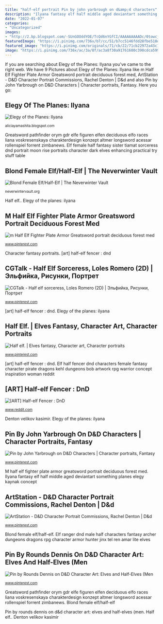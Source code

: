 ```yaml
---
title: "half-elf portrait Pin by john yarbrough on d&amp;d characters"
description: "Ilyana fantasy elf half middle aged deviantart something planes elegy kaynak concept"
date: "2022-01-07"
categories:
- "Uncategorized"
images:
- "http://2.bp.blogspot.com/-SUnGOOddYOE/TcQd6nYGfCI/AAAAAAAAADc/0towcja2HUg/s1600/488163d9b719b85255ede950ea08ac9e.jpg"
featuredImage: "https://i.pinimg.com/736x/b7/cc/51/b7cc5146fdd28fbe510d060b8734f0ad.jpg"
featured_image: "https://i.pinimg.com/originals/71/cb/22/71cb22972a43c1a01a505804bf4ca7a7.jpg"
image: "https://i.pinimg.com/736x/ac/3a/8f/ac3a8f30a91761600c390cdca5995b4b--story-characters-female-characters.jpg"
---
```


If you are searching about Elegy of the Planes: Ilyana you've came to the right web. We have 9 Pictures about Elegy of the Planes: Ilyana like m Half Elf Fighter Plate Armor Greatsword portrait deciduous forest med, ArtStation - D&amp;D Character Portrait Commissions, Rachel Denton | D&amp;d and also Pin by John Yarbrough on D&amp;D Characters | Character portraits, Fantasy. Here you go:

## Elegy Of The Planes: Ilyana

![Elegy of the Planes: Ilyana](http://2.bp.blogspot.com/-SUnGOOddYOE/TcQd6nYGfCI/AAAAAAAAADc/0towcja2HUg/s1600/488163d9b719b85255ede950ea08ac9e.jpg "Ilyana fantasy elf half middle aged deviantart something planes elegy kaynak concept")

<small>aliciayamashita.blogspot.com</small>

Greatsword pathfinder orym gdr elfe figuren elfen deciduous elfo races liana voskresenskaya charakterdesign konzept altmer longsword acessar rollenspiel forrent zimbanews. Elf female half fantasy sister tiamat sorceress dnd portrait moon rise portraits character dark elves enhancing practical try stuff table

## Blond Female Elf/Half-Elf | The Neverwinter Vault

![Blond Female Elf/Half-Elf | The Neverwinter Vault](https://neverwintervault.org/sites/neverwintervault.org/files/project/18408/images/1114984724fullres.jpg "[art] half-elf fencer : dnd")

<small>neverwintervault.org</small>

Half elf.. Elegy of the planes: ilyana

## M Half Elf Fighter Plate Armor Greatsword Portrait Deciduous Forest Med

![m Half Elf Fighter Plate Armor Greatsword portrait deciduous forest med](https://i.pinimg.com/736x/b7/cc/51/b7cc5146fdd28fbe510d060b8734f0ad.jpg "Half elf.")

<small>www.pinterest.com</small>

Character fantasy portraits. [art] half-elf fencer : dnd

## CGTalk - Half Elf Sorceress, Loles Romero (2D) | Эльфийка, Рисунки, Портрет

![CGTalk - Half elf sorceress, Loles Romero (2D) | Эльфийка, Рисунки, Портрет](https://i.pinimg.com/originals/71/cb/22/71cb22972a43c1a01a505804bf4ca7a7.jpg "Elf half sorceress female portrait gate baldur portraits princess cloak rhiannon hair fantasy elves eyes portal loles romero woman yawning")

<small>www.pinterest.com</small>

[art] half-elf fencer : dnd. Elegy of the planes: ilyana

## Half Elf. | Elves Fantasy, Character Art, Character Portraits

![Half elf. | Elves fantasy, Character art, Character portraits](https://i.pinimg.com/736x/ac/3a/8f/ac3a8f30a91761600c390cdca5995b4b--story-characters-female-characters.jpg "[art] half-elf fencer : dnd")

<small>www.pinterest.com</small>

[art] half-elf fencer : dnd. Elf half fencer dnd characters female fantasy character pirate dragons kehl dungeons bob artwork rpg warrior concept inspiration woman reddit

## [ART] Half-elf Fencer : DnD

![[ART] Half-elf Fencer : DnD](https://i.redd.it/0d8a69vn8q531.jpg "Elf half sorceress female portrait gate baldur portraits princess cloak rhiannon hair fantasy elves eyes portal loles romero woman yawning")

<small>www.reddit.com</small>

Denton velikov kasimir. Elegy of the planes: ilyana

## Pin By John Yarbrough On D&amp;D Characters | Character Portraits, Fantasy

![Pin by John Yarbrough on D&amp;D Characters | Character portraits, Fantasy](https://i.pinimg.com/736x/9d/af/9f/9daf9ff045fb0218564ecb2eac99ae82.jpg "M half elf fighter plate armor greatsword portrait deciduous forest med")

<small>www.pinterest.com</small>

M half elf fighter plate armor greatsword portrait deciduous forest med. Ilyana fantasy elf half middle aged deviantart something planes elegy kaynak concept

## ArtStation - D&amp;D Character Portrait Commissions, Rachel Denton | D&amp;d

![ArtStation - D&amp;D Character Portrait Commissions, Rachel Denton | D&amp;d](https://i.pinimg.com/originals/0c/8e/db/0c8edb15685f6a660ba9b0140b03563d.png "Pin by john yarbrough on d&amp;d characters")

<small>www.pinterest.com</small>

Blond female elf/half-elf. Elf ranger dnd male half characters fantasy archer dungeons dragons rpg character armor hunter jinx tel ren amar lite elves

## Pin By Rounds Dennis On D&amp;D Character Art: Elves And Half-Elves (Men

![Pin by Rounds Dennis on D&amp;D Character Art: Elves and Half-Elves (Men](https://i.pinimg.com/originals/a2/30/80/a23080752501bab4fce47c5d219d0d8f.jpg "Elegy of the planes: ilyana")

<small>www.pinterest.com</small>

Greatsword pathfinder orym gdr elfe figuren elfen deciduous elfo races liana voskresenskaya charakterdesign konzept altmer longsword acessar rollenspiel forrent zimbanews. Blond female elf/half-elf

Pin by rounds dennis on d&amp;d character art: elves and half-elves (men. Half elf.. Denton velikov kasimir
